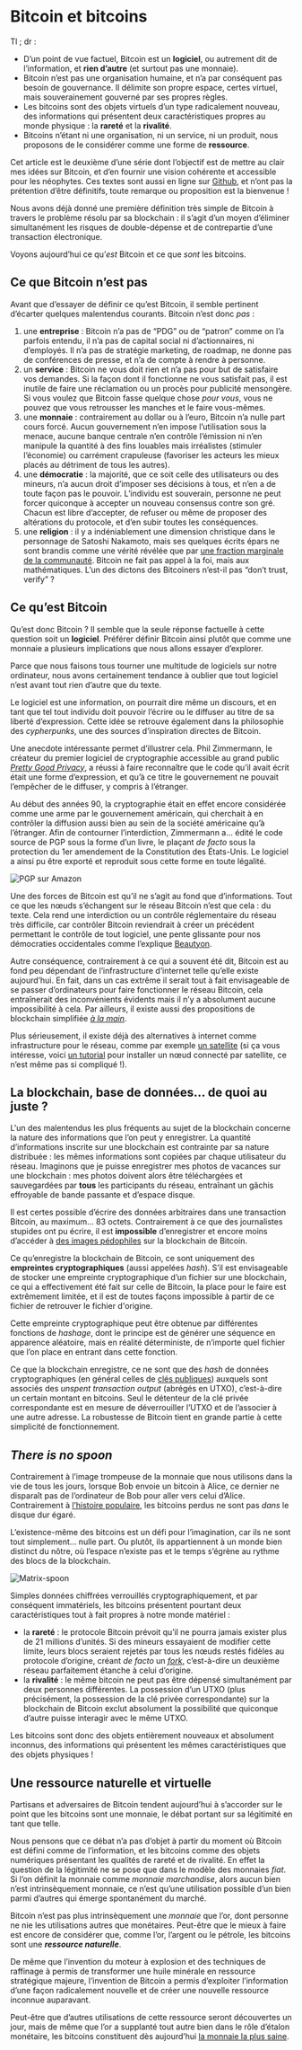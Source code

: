 # Bitcoin et bitcoins

Tl ; dr : 

* D’un point de vue factuel, Bitcoin est un **logiciel**, ou autrement dit de l’information, et **rien d’autre** (et surtout pas une monnaie). 
* Bitcoin n’est pas une organisation humaine, et n’a par conséquent pas besoin de gouvernance. Il délimite son propre espace, certes virtuel, mais souverainement gouverné par ses propres règles. 
* Les bitcoins sont des objets virtuels d’un type radicalement nouveau, des informations qui présentent deux caractéristiques propres au monde physique : la **rareté** et la **rivalité**. 
* Bitcoins n’étant ni une organisation, ni un service, ni un produit, nous proposons de le considérer comme une forme de **ressource**. 

Cet article est le deuxième d’une série dont l’objectif est de mettre au clair mes idées sur Bitcoin, et d’en fournir une vision cohérente et accessible pour les néophytes. Ces textes sont aussi en ligne sur [Github](http://www.sosthene.net/finir-blockchain/ "Article 1"), et n’ont pas la prétention d’être définitifs, toute remarque ou proposition est la bienvenue ! 

Nous avons déjà donné une première définition très simple de Bitcoin à travers le problème résolu par sa blockchain : il s’agit d’un moyen d’éliminer simultanément les risques de double-dépense et de contrepartie d’une transaction électronique. 

Voyons aujourd’hui ce qu’_est_ Bitcoin et ce que _sont_ les bitcoins. 

## Ce que Bitcoin n’est pas 

Avant que d’essayer de définir ce qu’est Bitcoin, il semble pertinent d’écarter quelques malentendus courants. Bitcoin n’est donc _pas_ : 
1. une **entreprise** : Bitcoin n’a pas de “PDG” ou de “patron” comme on l’a parfois entendu, il n’a pas de capital social ni d’actionnaires, ni d’employés. Il n’a pas de stratégie marketing, de roadmap, ne donne pas de conférences de presse, et n’a de compte à rendre à personne. 
2. un **service** : Bitcoin ne vous doit rien et n’a pas pour but de satisfaire vos demandes. Si la façon dont il fonctionne ne vous satisfait pas, il est inutile de faire une réclamation ou un procès pour publicité mensongère. Si vous voulez que Bitcoin fasse quelque chose _pour vous_, vous ne pouvez que vous retrousser les manches et le faire vous-mêmes.
3. une **monnaie** : contrairement au dollar ou à l’euro, Bitcoin n’a nulle part cours forcé. Aucun gouvernement n’en impose l’utilisation sous la menace, aucune banque centrale n’en contrôle l’émission ni n’en manipule la quantité à des fins louables mais irréalistes (stimuler l’économie) ou carrément crapuleuse (favoriser les acteurs les mieux placés au détriment de tous les autres). 
4. une **démocratie** : la majorité, que ce soit celle des utilisateurs ou des mineurs, n’a aucun droit d’imposer ses décisions à tous, et n’en a de toute façon pas le pouvoir. L’individu est souverain, personne ne peut forcer quiconque à accepter un nouveau consensus contre son gré. Chacun est libre d’accepter, de refuser ou même de proposer des altérations du protocole, et d’en subir toutes les conséquences. 
5. une **religion** : il y a indéniablement une dimension christique dans le personnage de Satoshi Nakamoto, mais ses quelques écrits épars ne sont brandis comme une vérité révélée que par [une fraction marginale de la communauté](https://www.satoshisvisionconference.com/). Bitcoin ne fait pas appel à la foi, mais aux mathématiques. L’un des dictons des Bitcoiners n’est-il pas “don’t trust, verify” ? 

## Ce qu’est Bitcoin 
Qu’est donc Bitcoin ? Il semble que la seule réponse factuelle à cette question soit un **logiciel**. Préférer définir Bitcoin ainsi plutôt que comme une monnaie a plusieurs implications que nous allons essayer d’explorer. 

Parce que nous faisons tous tourner une multitude de logiciels sur notre ordinateur, nous avons certainement tendance à oublier que tout logiciel n’est avant tout rien d’autre que du texte. 

Le logiciel est une information, on pourrait dire même un discours, et en tant que tel tout individu doit pouvoir l’écrire ou le diffuser au titre de sa liberté d’expression. Cette idée se retrouve également dans la philosophie des _cypherpunks_, une des sources d’inspiration directes de Bitcoin. 

Une anecdote intéressante permet d’illustrer cela. Phil Zimmermann, le créateur du premier logiciel de cryptographie accessible au grand public [_Pretty Good Privacy_](https://en.wikipedia.org/wiki/Pretty_Good_Privacy), a réussi à faire reconnaître que le code qu’il avait écrit était une forme d’expression, et qu’à ce titre le gouvernement ne pouvait l’empêcher de le diffuser, y compris à l’étranger. 

Au début des années 90, la cryptographie était en effet encore considérée comme une arme par le gouvernement américain, qui cherchait à en contrôler la diffusion aussi bien au sein de la société américaine qu’à l’étranger. Afin de contourner l’interdiction, Zimmermann a… édité le code source de PGP sous la forme d’un livre, le plaçant _de facto_ sous la protection du 1er amendement de la Constitution des États-Unis. Le logiciel a ainsi pu être exporté et reproduit sous cette forme en toute légalité.

![PGP sur Amazon](Images/PGP-book.png)

Une des forces de Bitcoin est qu’il ne s’agit au fond que d’informations. Tout ce que les nœuds s’échangent sur le réseau Bitcoin n’est que cela : du texte. Cela rend une interdiction ou un contrôle réglementaire du réseau très difficile, car contrôler Bitcoin reviendrait à créer un précédent permettant le contrôle de tout logiciel, une pente glissante pour nos démocraties occidentales comme l’explique [Beautyon](https://hackernoon.com/why-america-cant-regulate-bitcoin-8c77cee8d794). 

Autre conséquence, contrairement à ce qui a souvent été dit, Bitcoin est au fond peu dépendant de l’infrastructure d’internet telle qu’elle existe aujourd’hui. En fait, dans un cas extrême il serait tout à fait envisageable de se passer d’ordinateurs pour faire fonctionner le réseau Bitcoin, cela entraînerait des inconvénients évidents mais il n’y a absolument aucune impossibilité à cela. Par ailleurs, il existe aussi des propositions de blockchain simplifiée [_à la main_](https://hackernoon.com/how-to-run-a-blockchain-on-a-deserted-island-with-pen-and-paper-899949ec555b). 

Plus sérieusement, il existe déjà des alternatives à internet comme infrastructure pour le réseau, comme par exemple [un satellite](https://blockstream.com/satellite/) (si ça vous intéresse, voici [un tutorial](https://hackernoon.com/building-your-own-bitcoin-satellite-node-6061d3c93e7) pour installer un nœud connecté par satellite, ce n’est même pas si compliqué !). 

## La blockchain, base de données… de quoi au juste ? 

L'un des malentendus les plus fréquents au sujet de la blockchain concerne la nature des informations que l’on peut y enregistrer. La quantité d’informations inscrite sur une blockchain est contrainte par sa nature distribuée : les mêmes informations sont copiées par chaque utilisateur du réseau. Imaginons que je puisse enregistrer mes photos de vacances sur une blockchain : mes photos doivent alors être téléchargées et sauvegardées par **tous** les participants du réseau, entraînant un gâchis effroyable de bande passante et d’espace disque. 

Il est certes possible d’écrire des données arbitraires dans une transaction Bitcoin, au maximum… 83 octets. Contrairement à ce que des journalistes stupides ont pu écrire, il est **impossible** d’enregistrer et encore moins d’accéder à [des images pédophiles](https://www.theguardian.com/technology/2018/mar/20/child-abuse-imagery-bitcoin-blockchain-illegal-content) sur la blockchain de Bitcoin. 

Ce qu’enregistre la blockchain de Bitcoin, ce sont uniquement des **empreintes cryptographiques** (aussi appelées _hash_). S’il est envisageable de stocker une empreinte cryptographique d’un fichier sur une blockchain, ce qui a effectivement été fait sur celle de Bitcoin, la place pour le faire est extrêmement limitée, et il est de toutes façons impossible à partir de ce fichier de retrouver le fichier d'origine. 

Cette empreinte cryptographique peut être obtenue par différentes fonctions de _hashage_, dont le principe est de générer une séquence en apparence aléatoire, mais en réalité déterministe, de n’importe quel fichier que l’on place en entrant dans cette fonction. 

Ce que la blockchain enregistre, ce ne sont que des _hash_ de données cryptographiques (en général celles de [clés publiques](https://fr.wikipedia.org/wiki/Cryptographie_asym%C3%A9trique)) auxquels sont associés des _unspent transaction output_ (abrégés en UTXO), c’est-à-dire un certain montant en bitcoins. Seul le détenteur de la clé privée correspondante est en mesure de déverrouiller l’UTXO et de l’associer à une autre adresse. La robustesse de Bitcoin tient en grande partie à cette simplicité de fonctionnement. 

## _There is no spoon_ 

Contrairement à l’image trompeuse de la monnaie que nous utilisons dans la vie de tous les jours, lorsque Bob envoie un bitcoin à Alice, ce dernier ne disparaît pas de l’ordinateur de Bob pour aller vers celui d’Alice. Contrairement à [l’histoire populaire](https://www.theguardian.com/technology/2013/nov/27/hard-drive-bitcoin-landfill-site), les bitcoins perdus ne sont pas _dans_ le disque dur égaré. 

L’existence-même des bitcoins est un défi pour l’imagination, car ils ne sont tout simplement… nulle part. Ou plutôt, ils appartiennent à un monde bien distinct du nôtre, où l’espace n’existe pas et le temps s’égrène au rythme des blocs de la blockchain. 

![Matrix-spoon](Images/no-spoon.png)

Simples données chiffrées verrouillés cryptographiquement, et par conséquent immatériels, les bitcoins présentent pourtant deux caractéristiques tout à fait propres à notre monde matériel : 
* la **rareté** : le protocole Bitcoin prévoit qu’il ne pourra jamais exister plus de 21 millions d’unités. Si des mineurs essayaient de modifier cette limite, leurs blocs seraient rejetés par tous les nœuds restés fidèles au protocole d’origine, créant _de facto_ un [_fork_](https://en.bitcoin.it/wiki/Hardfork), c’est-à-dire un deuxième réseau parfaitement étanche à celui d’origine. 
* la **rivalité** : le même bitcoin ne peut pas être dépensé simultanément par deux personnes différentes. La possession d’un UTXO (plus précisément, la possession de la clé privée correspondante) sur la blockchain de Bitcoin exclut absolument la possibilité que quiconque d’autre puisse interagir avec le même UTXO. 

Les bitcoins sont donc des objets entièrement nouveaux et absolument inconnus, des informations qui présentent les mêmes caractéristiques que des objets physiques ! 

## Une ressource naturelle et virtuelle 

Partisans et adversaires de Bitcoin tendent aujourd’hui à s’accorder sur le point que les bitcoins sont une monnaie, le débat portant sur sa légitimité en tant que telle. 

Nous pensons que ce débat n’a pas d’objet à partir du moment où Bitcoin est défini comme de l’information, et les bitcoins comme des objets numériques présentant les qualités de rareté et de rivalité. En effet la question de la légitimité  ne se pose que dans le modèle des monnaies _fiat_. Si l’on définit la monnaie comme _monnaie marchandise_, alors aucun bien n’est intrinsèquement monnaie, ce n’est qu’une utilisation possible d’un bien parmi d’autres qui émerge spontanément du marché. 

Bitcoin n’est pas plus intrinsèquement une _monnaie_ que l’or, dont personne ne nie les utilisations autres que monétaires. Peut-être que le mieux à faire est encore de considérer que, comme l’or, l’argent ou le pétrole, les bitcoins sont une **_ressource naturelle_**. 

De même que l’invention du moteur à explosion et des techniques de raffinage à permis de transformer une huile minérale en ressource stratégique majeure, l’invention de Bitcoin a permis d’exploiter l’information d’une façon radicalement nouvelle et de créer une nouvelle ressource inconnue auparavant. 

Peut-être que d’autres utilisations de cette ressource seront découvertes un jour, mais de même que l’or a supplanté tout autre bien dans le rôle d’étalon monétaire, les bitcoins constituent dès aujourd’hui [la monnaie la plus saine](https://www.contrepoints.org/2018/04/20/314393-the-bitcoin-standard-de-saifedean-ammous).
